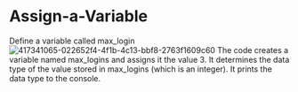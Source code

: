 # Assign-a-Variable
Define a variable called max_login
![417341065-022652f4-4f1b-4c13-bbf8-2763f1609c60](https://github.com/user-attachments/assets/23fb3667-b797-4676-8148-1240a893ace5)
The code creates a variable named max_logins and assigns it the value 3.
It determines the data type of the value stored in max_logins (which is an integer).
It prints the data type to the console.
